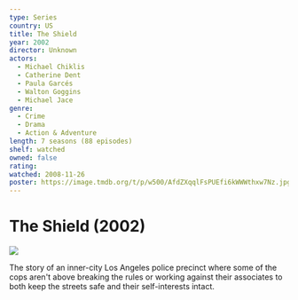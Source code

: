```yaml
---
type: Series
country: US
title: The Shield
year: 2002
director: Unknown
actors:
  - Michael Chiklis
  - Catherine Dent
  - Paula Garcés
  - Walton Goggins
  - Michael Jace
genre:
  - Crime
  - Drama
  - Action & Adventure
length: 7 seasons (88 episodes)
shelf: watched
owned: false
rating:
watched: 2008-11-26
poster: https://image.tmdb.org/t/p/w500/AfdZXqqlFsPUEfi6kWWWthxw7Nz.jpg
---
```


# The Shield (2002)

![](https://image.tmdb.org/t/p/w500/AfdZXqqlFsPUEfi6kWWWthxw7Nz.jpg)

The story of an inner-city Los Angeles police precinct where some of the cops aren't above breaking the rules or working against their associates to both keep the streets safe and their self-interests intact.